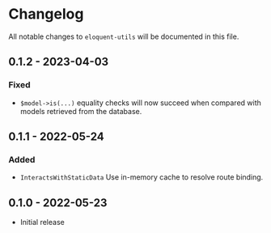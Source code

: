 # Changelog

All notable changes to `eloquent-utils` will be documented in this file.

## 0.1.2 - 2023-04-03

### Fixed

- `$model->is(...)` equality checks will now succeed when compared with models retrieved from the database.

## 0.1.1 - 2022-05-24

### Added

- `InteractsWithStaticData` Use in-memory cache to resolve route binding.

## 0.1.0 - 2022-05-23

- Initial release
